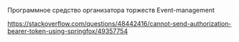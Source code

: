 Программное средство организатора торжеств Event-management


https://stackoverflow.com/questions/48442416/cannot-send-authorization-bearer-token-using-springfox/49357754
